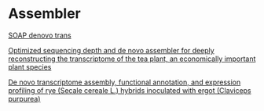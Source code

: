 # Assembler

[SOAP denovo trans](https://www.protocols.io/view/de-novo-transcriptome-assembly-workflow-ghebt3e?step=5)

[Optimized sequencing depth and de novo assembler for deeply reconstructing the transcriptome of the tea plant, an economically important plant species](https://bmcbioinformatics.biomedcentral.com/articles/10.1186/s12859-019-3166-x#Sec11)

[De novo transcriptome assembly, functional annotation, and expression profiling of rye (Secale cereale L.) hybrids inoculated with ergot (Claviceps purpurea)](https://www.nature.com/articles/s41598-020-70406-2#Sec2)



